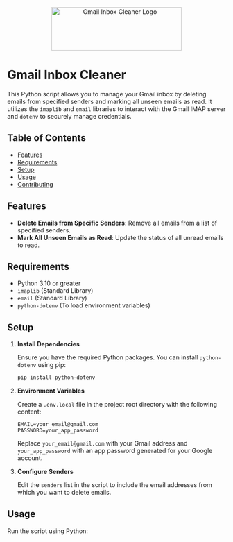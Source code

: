 <div align="center">
  <img src="https://i.pinimg.com/originals/23/da/b9/23dab92cbddac8b9ae00db6dd345644d.png" alt="Gmail Inbox Cleaner Logo" width="300" height="100">
</div>

# Gmail Inbox Cleaner

This Python script allows you to manage your Gmail inbox by deleting emails from specified senders and marking all unseen emails as read. It utilizes the `imaplib` and `email` libraries to interact with the Gmail IMAP server and `dotenv` to securely manage credentials.

## Table of Contents

- [Features](#features)
- [Requirements](#requirements)
- [Setup](#setup)
- [Usage](#usage)
- [Contributing](../CONTRIBUTING.md)

## Features

- **Delete Emails from Specific Senders**: Remove all emails from a list of specified senders.
- **Mark All Unseen Emails as Read**: Update the status of all unread emails to read.

## Requirements

- Python 3.10 or greater
- `imaplib` (Standard Library)
- `email` (Standard Library)
- `python-dotenv` (To load environment variables)

## Setup

1. **Install Dependencies**

   Ensure you have the required Python packages. You can install `python-dotenv` using pip:

   ```bash
   pip install python-dotenv
   ```

2. **Environment Variables**

   Create a `.env.local` file in the project root directory with the following content:

   ```
   EMAIL=your_email@gmail.com
   PASSWORD=your_app_password
   ```

   Replace `your_email@gmail.com` with your Gmail address and `your_app_password` with an app password generated for your Google account.

3. **Configure Senders**

   Edit the `senders` list in the script to include the email addresses from which you want to delete emails.

## Usage

Run the script using Python:
